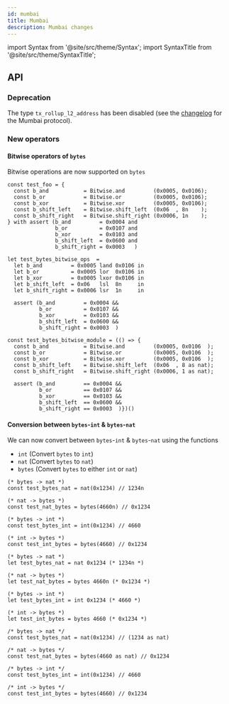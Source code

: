 ```yaml
---
id: mumbai
title: Mumbai
description: Mumbai changes
---
```


import Syntax from '@site/src/theme/Syntax';
import SyntaxTitle from '@site/src/theme/SyntaxTitle';


## API

### Deprecation

The type `tx_rollup_l2_address` has been disabled (see the [changelog](https://tezos.gitlab.io/protocols/016_mumbai.html#breaking-changes) for the Mumbai protocol).

### New operators

#### Bitwise operators of `bytes`

Bitwise operations are now supported on `bytes`

<Syntax syntax="pascaligo">

```pascaligo test-ligo group=test_bitwise
const test_foo = {
  const b_and           = Bitwise.and         (0x0005, 0x0106);
  const b_or            = Bitwise.or          (0x0005, 0x0106);
  const b_xor           = Bitwise.xor         (0x0005, 0x0106);
  const b_shift_left    = Bitwise.shift_left  (0x06  , 8n    );
  const b_shift_right   = Bitwise.shift_right (0x0006, 1n    );
} with assert (b_and         = 0x0004 and
               b_or          = 0x0107 and
               b_xor         = 0x0103 and
               b_shift_left  = 0x0600 and
               b_shift_right = 0x0003   )
```

</Syntax>
<Syntax syntax="cameligo">

```cameligo test-ligo group=test_bitwise
let test_bytes_bitwise_ops  =
  let b_and         = 0x0005 land 0x0106 in
  let b_or          = 0x0005 lor  0x0106 in
  let b_xor         = 0x0005 lxor 0x0106 in
  let b_shift_left  = 0x06   lsl  8n     in
  let b_shift_right = 0x0006 lsr  1n     in

  assert (b_and         = 0x0004 &&
          b_or          = 0x0107 &&
          b_xor         = 0x0103 &&
          b_shift_left  = 0x0600 &&
          b_shift_right = 0x0003  )
```

</Syntax>
<Syntax syntax="jsligo">

```jsligo test-ligo group=test_bitwise
const test_bytes_bitwise_module = (() => {
  const b_and           = Bitwise.and         (0x0005, 0x0106  );
  const b_or            = Bitwise.or          (0x0005, 0x0106  );
  const b_xor           = Bitwise.xor         (0x0005, 0x0106  );
  const b_shift_left    = Bitwise.shift_left  (0x06  , 8 as nat);
  const b_shift_right   = Bitwise.shift_right (0x0006, 1 as nat);

  assert (b_and         == 0x0004 &&
          b_or          == 0x0107 &&
          b_xor         == 0x0103 &&
          b_shift_left  == 0x0600 &&
          b_shift_right == 0x0003  )})()
```

</Syntax>

#### Conversion between `bytes`-`int` & `bytes`-`nat`

We can now convert between `bytes`-`int` & `bytes`-`nat` using the functions
- `int`   (Convert `bytes` to `int`)
- `nat`   (Convert `bytes` to `nat`)
- `bytes` (Convert `bytes` to either `int` or `nat`)

<Syntax syntax="pascaligo">

```pascaligo test-ligo group=test_bytes_conv
(* bytes -> nat *)
const test_bytes_nat = nat(0x1234) // 1234n

(* nat -> bytes *)
const test_nat_bytes = bytes(4660n) // 0x1234

(* bytes -> int *)
const test_bytes_int = int(0x1234) // 4660

(* int -> bytes *)
const test_int_bytes = bytes(4660) // 0x1234
```

</Syntax>
<Syntax syntax="cameligo">

```cameligo test-ligo group=test_bytes_conv
(* bytes -> nat *)
let test_bytes_nat = nat 0x1234 (* 1234n *)

(* nat -> bytes *)
let test_nat_bytes = bytes 4660n (* 0x1234 *)

(* bytes -> int *)
let test_bytes_int = int 0x1234 (* 4660 *)

(* int -> bytes *)
let test_int_bytes = bytes 4660 (* 0x1234 *)
```

</Syntax>
<Syntax syntax="jsligo">

```jsligo test-ligo group=test_bytes_conv
/* bytes -> nat */
const test_bytes_nat = nat(0x1234) // (1234 as nat)

/* nat -> bytes */
const test_nat_bytes = bytes(4660 as nat) // 0x1234

/* bytes -> int */
const test_bytes_int = int(0x1234) // 4660

/* int -> bytes */
const test_int_bytes = bytes(4660) // 0x1234
```

</Syntax>
